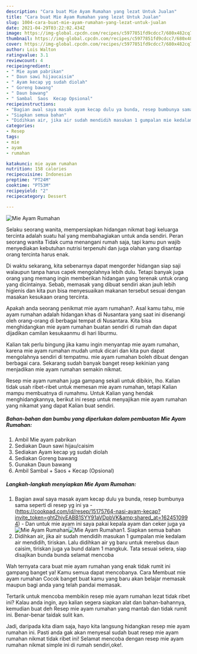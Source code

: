 ```yaml
---
description: "Cara buat Mie Ayam Rumahan yang lezat Untuk Jualan"
title: "Cara buat Mie Ayam Rumahan yang lezat Untuk Jualan"
slug: 1004-cara-buat-mie-ayam-rumahan-yang-lezat-untuk-jualan
date: 2021-04-29T03:22:02.434Z
image: https://img-global.cpcdn.com/recipes/c5977851fd9cdcc7/680x482cq70/mie-ayam-rumahan-foto-resep-utama.jpg
thumbnail: https://img-global.cpcdn.com/recipes/c5977851fd9cdcc7/680x482cq70/mie-ayam-rumahan-foto-resep-utama.jpg
cover: https://img-global.cpcdn.com/recipes/c5977851fd9cdcc7/680x482cq70/mie-ayam-rumahan-foto-resep-utama.jpg
author: Lois Walton
ratingvalue: 3.1
reviewcount: 4
recipeingredient:
- " Mie ayam pabrikan"
- " Daun sawi hijaucaisim"
- " Ayam kecap yg sudah diolah"
- " Goreng bawang"
- " Daun bawang"
- " Sambal  Saos  Kecap Opsional"
recipeinstructions:
- "Bagian awal saya masak ayam kecap dulu ya bunda, resep bumbunya sama seperti di resep yg ini ya (https://cookpad.com/id/resep/15175764-nasi-ayam-kecap?invite_token=ghtZhjvEABB1SYY91aVDpbVK&amp;shared_at=1624510994) Dan untuk mie ayam ini saya pakai kepala ayam dan ceker juga ya"
- "Siapkan semua bahan"
- "Didihkan air, jika air sudah mendidih masukan 1 gumpalan mie kedalam air mendidih, tiriskan. Lalu didihkan air yg baru untuk merebus daun caisim, tiriskan juga ya bund dalam 1 mangkuk. Tata sesuai selera, siap disajikan bunda bunda selamat mencoba"
categories:
- Resep
tags:
- mie
- ayam
- rumahan

katakunci: mie ayam rumahan 
nutrition: 158 calories
recipecuisine: Indonesian
preptime: "PT24M"
cooktime: "PT53M"
recipeyield: "2"
recipecategory: Dessert

---
```



![Mie Ayam Rumahan](https://img-global.cpcdn.com/recipes/c5977851fd9cdcc7/680x482cq70/mie-ayam-rumahan-foto-resep-utama.jpg)

Selaku seorang wanita, mempersiapkan hidangan nikmat bagi keluarga tercinta adalah suatu hal yang membahagiakan untuk anda sendiri. Peran seorang  wanita Tidak cuma menangani rumah saja, tapi kamu pun wajib menyediakan kebutuhan nutrisi terpenuhi dan juga olahan yang disantap orang tercinta harus enak.

Di waktu  sekarang, kita sebenarnya dapat mengorder hidangan siap saji walaupun tanpa harus capek mengolahnya lebih dulu. Tetapi banyak juga orang yang memang ingin memberikan hidangan yang terenak untuk orang yang dicintainya. Sebab, memasak yang dibuat sendiri akan jauh lebih higienis dan kita pun bisa menyesuaikan makanan tersebut sesuai dengan masakan kesukaan orang tercinta. 



Apakah anda seorang penikmat mie ayam rumahan?. Asal kamu tahu, mie ayam rumahan adalah hidangan khas di Nusantara yang saat ini disenangi oleh orang-orang di berbagai tempat di Nusantara. Kita bisa menghidangkan mie ayam rumahan buatan sendiri di rumah dan dapat dijadikan camilan kesukaanmu di hari liburmu.

Kalian tak perlu bingung jika kamu ingin menyantap mie ayam rumahan, karena mie ayam rumahan mudah untuk dicari dan kita pun dapat mengolahnya sendiri di tempatmu. mie ayam rumahan boleh dibuat dengan berbagai cara. Sekarang sudah banyak banget resep kekinian yang menjadikan mie ayam rumahan semakin nikmat.

Resep mie ayam rumahan juga gampang sekali untuk dibikin, lho. Kalian tidak usah ribet-ribet untuk memesan mie ayam rumahan, tetapi Kalian mampu membuatnya di rumahmu. Untuk Kalian yang hendak menghidangkannya, berikut ini resep untuk menyajikan mie ayam rumahan yang nikamat yang dapat Kalian buat sendiri.

<!--inarticleads1-->

##### Bahan-bahan dan bumbu yang diperlukan dalam pembuatan Mie Ayam Rumahan:

1. Ambil  Mie ayam pabrikan
1. Sediakan  Daun sawi hijau/caisim
1. Sediakan  Ayam kecap yg sudah diolah
1. Sediakan  Goreng bawang
1. Gunakan  Daun bawang
1. Ambil  Sambal + Saos + Kecap (Opsional)




<!--inarticleads2-->

##### Langkah-langkah menyiapkan Mie Ayam Rumahan:

1. Bagian awal saya masak ayam kecap dulu ya bunda, resep bumbunya sama seperti di resep yg ini ya - (https://cookpad.com/id/resep/15175764-nasi-ayam-kecap?invite_token=ghtZhjvEABB1SYY91aVDpbVK&amp;shared_at=1624510994) - Dan untuk mie ayam ini saya pakai kepala ayam dan ceker juga ya
<img src="https://img-global.cpcdn.com/steps/ba625e2511a43eee/160x128cq70/mie-ayam-rumahan-langkah-memasak-1-foto.jpg" alt="Mie Ayam Rumahan"><img src="https://img-global.cpcdn.com/steps/f58319968faf6f48/160x128cq70/mie-ayam-rumahan-langkah-memasak-1-foto.jpg" alt="Mie Ayam Rumahan">1. Siapkan semua bahan
1. Didihkan air, jika air sudah mendidih masukan 1 gumpalan mie kedalam air mendidih, tiriskan. Lalu didihkan air yg baru untuk merebus daun caisim, tiriskan juga ya bund dalam 1 mangkuk. Tata sesuai selera, siap disajikan bunda bunda selamat mencoba




Wah ternyata cara buat mie ayam rumahan yang enak tidak rumit ini gampang banget ya! Kamu semua dapat mencobanya. Cara Membuat mie ayam rumahan Cocok banget buat kamu yang baru akan belajar memasak maupun bagi anda yang telah pandai memasak.

Tertarik untuk mencoba membikin resep mie ayam rumahan lezat tidak ribet ini? Kalau anda ingin, ayo kalian segera siapkan alat dan bahan-bahannya, kemudian buat deh Resep mie ayam rumahan yang mantab dan tidak rumit ini. Benar-benar taidak sulit kan. 

Jadi, daripada kita diam saja, hayo kita langsung hidangkan resep mie ayam rumahan ini. Pasti anda gak akan menyesal sudah buat resep mie ayam rumahan nikmat tidak ribet ini! Selamat mencoba dengan resep mie ayam rumahan nikmat simple ini di rumah sendiri,oke!.

